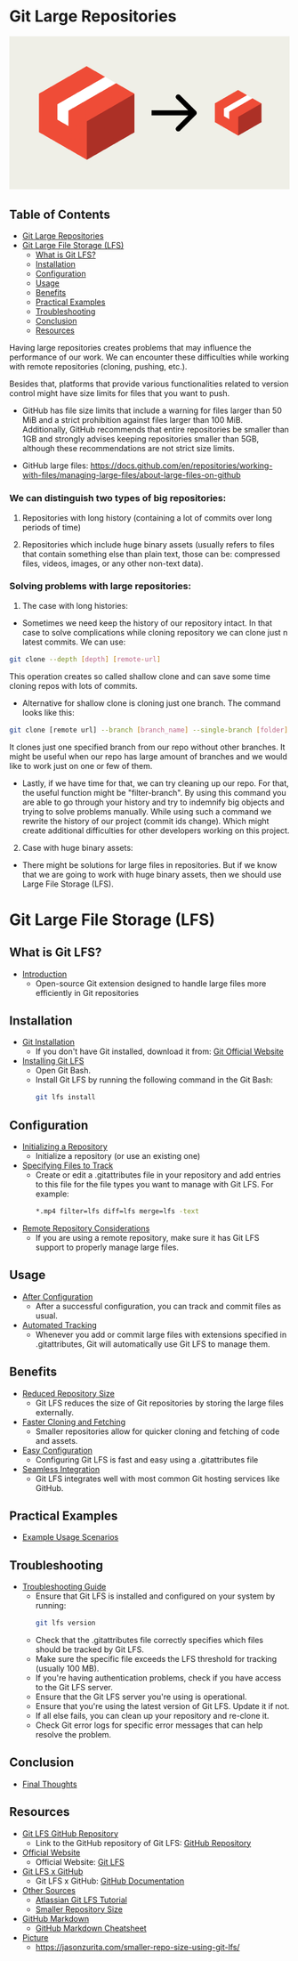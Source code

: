 # Git Large Repositories

![](logo.png)

## Table of Contents

- [Git Large Repositories](#git-large-repositories)
- [Git Large File Storage (LFS)](#git-large-file-storage-lfs)
  - [What is Git LFS?](#what-is-git-lfs)
  - [Installation](#installation)
  - [Configuration](#configuration)
  - [Usage](#usage)
  - [Benefits](#benefits)
  - [Practical Examples](#practical-examples)
  - [Troubleshooting](#troubleshooting)
  - [Conclusion](#conclusion)
  - [Resources](#resources)

Having large repositories creates problems that may influence the performance of our work. We can encounter these difficulties while working with remote repositories (cloning, pushing, etc.).

Besides that, platforms that provide various functionalities related to version control might have size limits for files that you want to push.

 - GitHub has file size limits that include a warning for files larger than 50 MiB and a strict prohibition against files larger than 100 MiB. Additionally, GitHub recommends that entire repositories be smaller than 1GB and strongly advises keeping repositories smaller than 5GB, although these recommendations are not strict size limits.
+ GitHub large files: https://docs.github.com/en/repositories/working-with-files/managing-large-files/about-large-files-on-github

### We can distinguish two types of big repositories:

1. Repositories with long history (containing a lot of commits over long periods of time)

2. Repositories which include huge binary assets (usually refers to files that contain something	 else than plain text, those can be: compressed files, videos, images, or any other non-text data).

### Solving problems with large repositories:

1. The case with long histories:
 - Sometimes we need keep the history of our repository intact. In that case to solve complications while cloning repository we can clone just n latest commits. We can use:


```bash
git clone --depth [depth] [remote-url]
```
This operation creates so called shallow clone and can save some time cloning repos with lots of commits.

- Alternative for shallow clone is cloning just one branch. The command looks like this:


```bash
git clone [remote url] --branch [branch_name] --single-branch [folder]
```
It clones just one specified branch from our repo without other branches. It might be useful when our repo has large amount of branches and we would like to work just on one or few of them. 

- Lastly, if we have time for that, we can try cleaning up our repo. For that, the useful function might be "filter-branch". By using this command you are able to go through your history and try to indemnify big objects and trying to solve problems manually. While using such a command we rewrite the history of our project (commit ids change). Which might create additional difficulties for other developers working on this project.

2. Case with huge binary assets:

- There might be solutions for large files in repositories. But if we know that we are going to work with huge binary assets, then we should use Large File Storage (LFS).


# Git Large File Storage (LFS)

## What is Git LFS?
- [Introduction](#what-is-git-lfs)
  - Open-source Git extension designed to handle large files more efficiently in Git repositories

## Installation
- [Git Installation](#installation)
  - If you don't have Git installed, download it from: [Git Official Website](https://git-scm.com/)
- [Installing Git LFS](#installation)
  - Open Git Bash.
  - Install Git LFS by running the following command in the Git Bash:
    ```bash
    git lfs install
    ```

## Configuration
- [Initializing a Repository](#configuration)
  - Initialize a repository (or use an existing one)
- [Specifying Files to Track](#configuration)
  - Create or edit a .gitattributes file in your repository and add entries to this file for the file types you want to manage with Git LFS. For example:
    ```bash
    *.mp4 filter=lfs diff=lfs merge=lfs -text
    ```
- [Remote Repository Considerations](#configuration)
  - If you are using a remote repository, make sure it has Git LFS support to properly manage large files.

## Usage
- [After Configuration](#usage)
  - After a successful configuration, you can track and commit files as usual.
- [Automated Tracking](#usage)
  - Whenever you add or commit large files with extensions specified in .gitattributes, Git will automatically use Git LFS to manage them.

## Benefits
- [Reduced Repository Size](#benefits)
  - Git LFS reduces the size of Git repositories by storing the large files externally.
- [Faster Cloning and Fetching](#benefits)
  - Smaller repositories allow for quicker cloning and fetching of code and assets.
- [Easy Configuration](#benefits)
  - Configuring Git LFS is fast and easy using a .gitattributes file
- [Seamless Integration](#benefits)
  - Git LFS integrates well with most common Git hosting services like GitHub.

## Practical Examples
- [Example Usage Scenarios](#practical-examples)

## Troubleshooting
- [Troubleshooting Guide](#troubleshooting)
  - Ensure that Git LFS is installed and configured on your system by running:
    ```bash
    git lfs version
    ```
  - Check that the .gitattributes file correctly specifies which files should be tracked by Git LFS.
  - Make sure the specific file exceeds the LFS threshold for tracking (usually 100 MB).
  - If you're having authentication problems, check if you have access to the Git LFS server.
  - Ensure that the Git LFS server you're using is operational.
  - Ensure that you're using the latest version of Git LFS. Update it if not.
  - If all else fails, you can clean up your repository and re-clone it.
  - Check Git error logs for specific error messages that can help resolve the problem.

## Conclusion
- [Final Thoughts](#conclusion)

## Resources
- [Git LFS GitHub Repository](#resources)
  - Link to the GitHub repository of Git LFS: [GitHub Repository](https://github.com/git-lfs/git-lfs)
- [Official Website](#resources)
  - Official Website: [Git LFS](https://git-lfs.com/)
- [Git LFS x GitHub](#resources)
  - Git LFS x GitHub: [GitHub Documentation](https://docs.github.com/en/repositories/working-with-files/managing-large-files/about-git-large-file-storage)
- [Other Sources](#resources)
  - [Atlassian Git LFS Tutorial](https://www.atlassian.com/git/tutorials/git-lfs)
  - [Smaller Repository Size](https://jasonzurita.com/smaller-repo-size-using-git-lfs/)
- [GitHub Markdown](#resources)
  - [GitHub Markdown Cheatsheet](https://github.com/adam-p/markdown-here/wiki/Markdown-Cheatsheet)
- [Picture](#resources)
  - https://jasonzurita.com/smaller-repo-size-using-git-lfs/